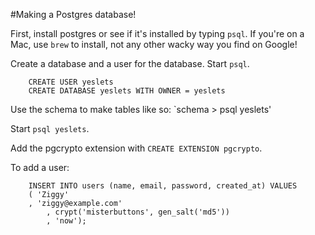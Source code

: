 
#Making a Postgres database!

First, install postgres or see if it's installed by typing `psql`. If you're on a Mac, use `brew` to install, not any other wacky way you find on Google!

Create a database and a user for the database. Start `psql`.
```(sql)
    CREATE USER yeslets
    CREATE DATABASE yeslets WITH OWNER = yeslets
```

Use the schema to make tables like so: `schema > psql yeslets'

Start `psql yeslets`.

Add the pgcrypto extension with `CREATE EXTENSION pgcrypto`.

To add a user: 
```(sql)
    INSERT INTO users (name, email, password, created_at) VALUES
	( 'Ziggy'
	, 'ziggy@example.com'
        , crypt('misterbuttons', gen_salt('md5'))
        , 'now');
```


	
